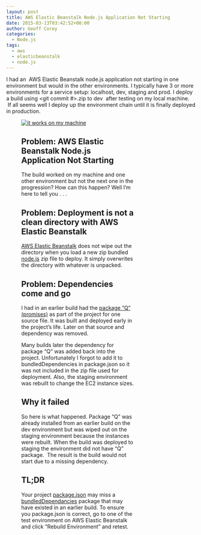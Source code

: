 ```yaml
---
layout: post
title: AWS Elastic Beanstalk Node.js Application Not Starting
date: 2015-03-13T03:42:52+00:00
author: Geoff Corey
categories:
  - Node.js
tags:
  - aws
  - elasticbeanstalk
  - node.js
---
```

I had an  AWS Elastic Beanstalk node.js application not starting in one environment but would in the other environments. I typically have 3 or more environments for a service setup: localhost, dev, staging and prod. I deploy a build using <git commit #>.zip to dev  after testing on my local machine.  If all seems well I deploy up the environment chain until it is finally deployed in production.<figure id="attachment_70" style="width: 300px" class="wp-caption alignright">

[<img class="size-medium wp-image-70" src="http://i1.wp.com/www.geoffcorey.com/wp-content/uploads/2015/03/works-on-my-machine-300x196.jpg?fit=300%2C196" alt="it works on my machine" data-recalc-dims="1" />](http://i2.wp.com/www.geoffcorey.com/wp-content/uploads/2015/03/works-on-my-machine-e1426944703435.jpg)

## Problem: AWS Elastic Beanstalk Node.js Application Not Starting

The build worked on my machine and one other environment but not the next one in the progression? How can this happen? Well I&#8217;m here to tell you . . .

## Problem: Deployment is not a clean directory with AWS Elastic Beanstalk

<a title="Deploying AWS Elastic Beanstalk Applications in Node.js Using EB CLI and Git" href="http://docs.aws.amazon.com/elasticbeanstalk/latest/dg/create_deploy_nodejs.html" target="_blank">AWS Elastic Beanstalk</a> does not wipe out the directory when you load a new zip bundled <a title="node.js org" href="http://nodejs.org" target="_blank">node.js</a> zip file to deploy. It simply overwrites the directory with whatever is unpacked.

## Problem: Dependencies come and go

I had in an earlier build had the <a title="A library for promises (CommonJS/Promises/A,B,D)" href="https://www.npmjs.com/package/q" target="_blank">package &#8220;Q&#8221; (promises)</a> as part of the project for one source file. It was built and deployed early in the project&#8217;s life. Later on that source and dependency was removed.

Many builds later the dependency for package &#8220;Q&#8221; was added back into the project. Unfortunately I forgot to add it to bundledDependencies in package.json so it was not included in the zip file used for deployment. Also, the staging environment was rebuilt to change the EC2 instance sizes.

## Why it failed

So here is what happened. Package &#8220;Q&#8221; was already installed from an earlier build on the dev environment but was wiped out on the staging environment because the instances were rebuilt. When the build was deployed to staging the environment did not have &#8220;Q&#8221; package.  The result is the build would not start due to a missing dependency.

## TL;DR

Your project <a title="Specifics of npm's package.json handling" href="https://docs.npmjs.com/files/package.json" target="_blank">package.json</a> may miss a <a title="Array of package names that will be bundled when publishing the package" href="https://docs.npmjs.com/files/package.json#bundleddependencies" target="_blank">bundledDependancies</a> package that may have existed in an earlier build. To ensure you package.json is correct, go to one of the test environment on AWS Elastic Beanstalk and click &#8220;Rebuild Environment&#8221; and retest.
